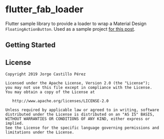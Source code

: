 # flutter_fab_loader

Flutter sample library to provide a loader to wrap a Material Design `FloatingActionButton`. Used as a sample project [for this post](https://jorgecastillo.dev/flutter-canvas-i-wrap-fab-in-custom-progress-loader).

## Getting Started

## License

    Copyright 2019 Jorge Castillo Pérez

    Licensed under the Apache License, Version 2.0 (the "License");
    you may not use this file except in compliance with the License.
    You may obtain a copy of the License at

       http://www.apache.org/licenses/LICENSE-2.0

    Unless required by applicable law or agreed to in writing, software
    distributed under the License is distributed on an "AS IS" BASIS,
    WITHOUT WARRANTIES OR CONDITIONS OF ANY KIND, either express or implied.
    See the License for the specific language governing permissions and
    limitations under the License.

